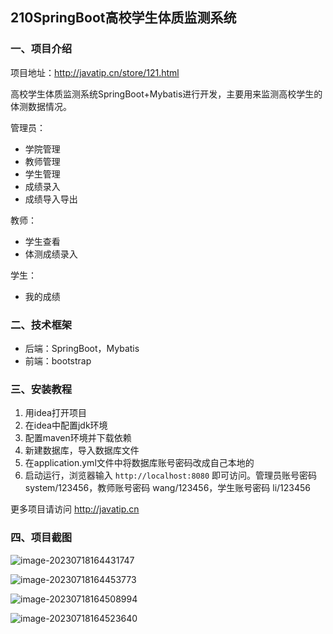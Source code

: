 ## 210SpringBoot高校学生体质监测系统

### 一、项目介绍

项目地址：http://javatip.cn/store/121.html

高校学生体质监测系统SpringBoot+Mybatis进行开发，主要用来监测高校学生的体测数据情况。

管理员：

- 学院管理
- 教师管理
- 学生管理
- 成绩录入
- 成绩导入导出

教师：

- 学生查看
- 体测成绩录入

学生：

- 我的成绩

### 二、技术框架

- 后端：SpringBoot，Mybatis
- 前端：bootstrap

### 三、安装教程

1. 用idea打开项目
2. 在idea中配置jdk环境
3. 配置maven环境并下载依赖
4. 新建数据库，导入数据库文件
5. 在application.yml文件中将数据库账号密码改成自己本地的
6. 启动运行，浏览器输入 `http://localhost:8080` 即可访问。管理员账号密码 system/123456，教师账号密码 wang/123456，学生账号密码 li/123456

更多项目请访问 http://javatip.cn

### 四、项目截图

![image-20230718164431747](http://image.javatip.cn/bysj/20230718164432.png)

![image-20230718164453773](http://image.javatip.cn/bysj/20230718164453.png)

![image-20230718164508994](http://image.javatip.cn/bysj/20230718164509.png)

![image-20230718164523640](http://image.javatip.cn/bysj/20230718164523.png)
